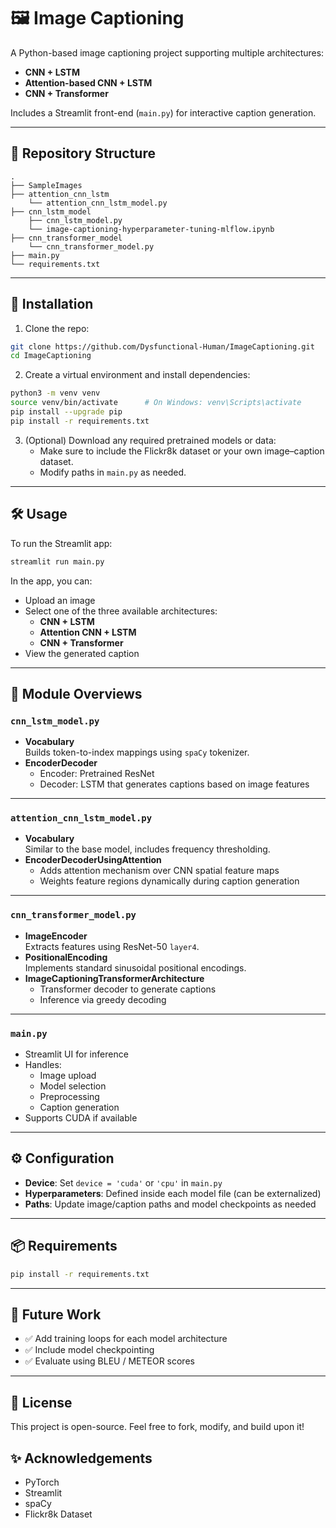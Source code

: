 
# 🖼️ Image Captioning

A Python-based image captioning project supporting multiple architectures:

- **CNN + LSTM**  
- **Attention-based CNN + LSTM**  
- **CNN + Transformer**  

Includes a Streamlit front-end (`main.py`) for interactive caption generation.

---

## 📁 Repository Structure

```
.
├── SampleImages
├── attention_cnn_lstm
    └── attention_cnn_lstm_model.py
├── cnn_lstm_model
    ├── cnn_lstm_model.py
    └── image-captioning-hyperparameter-tuning-mlflow.ipynb                
├── cnn_transformer_model
    └── cnn_transformer_model.py   
├── main.py                                     
└── requirements.txt 
```

---

## 🚀 Installation

1. Clone the repo:

```bash
git clone https://github.com/Dysfunctional-Human/ImageCaptioning.git
cd ImageCaptioning
```

2. Create a virtual environment and install dependencies:

```bash
python3 -m venv venv
source venv/bin/activate      # On Windows: venv\Scripts\activate
pip install --upgrade pip
pip install -r requirements.txt
```

3. (Optional) Download any required pretrained models or data:
   - Make sure to include the Flickr8k dataset or your own image–caption dataset.
   - Modify paths in `main.py` as needed.

---

## 🛠️ Usage

To run the Streamlit app:

```bash
streamlit run main.py
```

In the app, you can:

- Upload an image
- Select one of the three available architectures:
  - **CNN + LSTM**
  - **Attention CNN + LSTM**
  - **CNN + Transformer**
- View the generated caption

---

## 📝 Module Overviews

### `cnn_lstm_model.py`

- **Vocabulary**  
  Builds token-to-index mappings using `spaCy` tokenizer.  
- **EncoderDecoder**  
  - Encoder: Pretrained ResNet  
  - Decoder: LSTM that generates captions based on image features

---

### `attention_cnn_lstm_model.py`

- **Vocabulary**  
  Similar to the base model, includes frequency thresholding.  
- **EncoderDecoderUsingAttention**  
  - Adds attention mechanism over CNN spatial feature maps  
  - Weights feature regions dynamically during caption generation

---

### `cnn_transformer_model.py`

- **ImageEncoder**  
  Extracts features using ResNet-50 `layer4`.  
- **PositionalEncoding**  
  Implements standard sinusoidal positional encodings.  
- **ImageCaptioningTransformerArchitecture**  
  - Transformer decoder to generate captions  
  - Inference via greedy decoding

---

### `main.py`

- Streamlit UI for inference
- Handles:
  - Image upload
  - Model selection
  - Preprocessing
  - Caption generation
- Supports CUDA if available

---

## ⚙️ Configuration

- **Device**: Set `device = 'cuda'` or `'cpu'` in `main.py`
- **Hyperparameters**: Defined inside each model file (can be externalized)
- **Paths**: Update image/caption paths and model checkpoints as needed

---

## 📦 Requirements

```bash
pip install -r requirements.txt
```

---

## 🚧 Future Work

- ✅ Add training loops for each model architecture  
- ✅ Include model checkpointing  
- ✅ Evaluate using BLEU / METEOR scores  

---

## 📜 License

This project is open-source. Feel free to fork, modify, and build upon it!
## ✨ Acknowledgements

- PyTorch
- Streamlit
- spaCy
- Flickr8k Dataset
```
